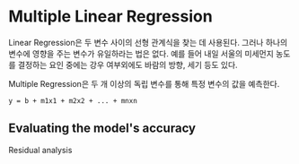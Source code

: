 # Multiple Linear Regression

Linear Regression은 두 변수 사이의 선형 관계식을 찾는 데 사용된다. 그러나 하나의 변수에 영향을 주는 변수가 유일하라는 법은 없다. 예를 들어 내일 서울의 미세먼지 농도를 결정하는 요인 중에는 강우 여부외에도 바람의 방향, 세기 등도 있다.

Multiple Regression은 두 개 이상의 독립 변수를 통해 특정 변수의 값을 예측한다.

```
y = b + m1x1 + m2x2 + ... + mnxn
```

## Evaluating the model's accuracy

Residual analysis

